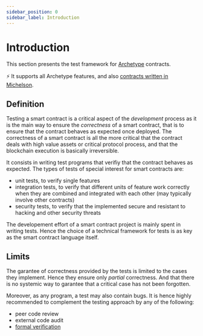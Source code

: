 ```yaml
---
sidebar_position: 0
sidebar_label: Introduction
---
```


# Introduction

This section presents the test framework for [Archetype](/docs/introduction) contracts.

⚡️ It supports all Archetype features, and also <u>contracts written in Michelson</u>.

## Definition

Testing a smart contract is a critical aspect of the *development* process as it is the main way to ensure the *correctness* of a smart contract, that is to ensure that the contract behaves as expected once deployed. The correctness of a smart contract is all the more critical that the contract deals with high value assets or critical protocol process, and that the blockchain execution is basically irreversible.

It consists in writing test programs that verifiy that the contract behaves as expected. The types of tests of special interest for smart contracts are:
* unit tests, to verify single features
* integration tests, to verify that different units of feature work correctly when they are combined and integrated with each other (may typically involve other contracts)
* security tests, to verify that the implemented secure and resistant to hacking and other security threats

The developement effort of a smart contract project is mainly spent in writing tests. Hence the choice of a technical framework for tests is as key as the smart contract language itself.

## Limits

The garantee of correctness provided by the tests is limited to the cases they implement. Hence they ensure only *partial* correctness. And that there is no systemic way to garantee that a critical case has not been forgotten.

Moreover, as any program, a test may also contain bugs. It is hence highly recommended to complement the testing approach by any of the following:
* peer code review
* external code audit
* [formal verification](https://completium.com/docs/verification)
